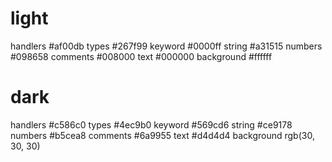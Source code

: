 # light
handlers #af00db
types #267f99
keyword #0000ff
string #a31515
numbers #098658
comments #008000
text #000000
background #ffffff

# dark
handlers #c586c0
types #4ec9b0
keyword #569cd6
string #ce9178
numbers #b5cea8
comments #6a9955
text #d4d4d4
background rgb(30, 30, 30)